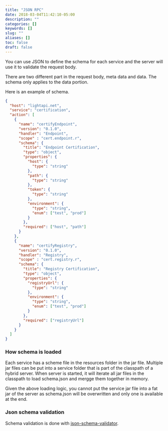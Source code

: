 ```yaml
---
title: "JSON RPC"
date: 2018-03-04T11:42:10-05:00
description: ""
categories: []
keywords: []
slug: ""
aliases: []
toc: false
draft: false
---
```


You can use JSON to define the schema for each service and the server will use it to validate
the request body. 

There are two different part in the request body, meta data and data. The schema only applies
to the data portion. 

Here is an example of schema. 

```json
{
  "host": "lightapi.net",
  "service": "certification",
  "action": [
    {
      "name": "certifyEndpoint",
      "version": "0.1.0",
      "handler": "Endpoint",
      "scope" : "cert.endpoint.r",
      "schema": {
        "title": "Endpoint Certification",
        "type": "object",
        "properties": {
          "host": {
            "type": "string"
          },
          "path": {
            "type": "string"
          },
          "token": {
            "type": "string"
          },
          "environment": {
            "type": "string", 
            "enum": ["test", "prod"]
          }
        },
        "required": ["host", "path"]
      }
    },
    {
      "name": "certifyRegistry",
      "version": "0.1.0",
      "handler": "Registry",
      "scope" : "cert.registry.r",
      "schema": {
        "title": "Registry Certification",
        "type": "object",
        "properties": {
          "registryUrl": {
            "type": "string"
          },
          "environment": {
            "type": "string",
            "enum": ["test", "prod"]
          }
        },
        "required": ["registryUrl"]
      }
    }
  ]
}

``` 

### How schema is loaded

Each service has a scheme file in the resources folder in the jar file. Multiple jar files
can be put into a service folder that is part of the classpath of a hybrid server. When server
is started, it will iterate all jar files in the classpath to load schema.json and mergge them
together in memory. 

Given the above loading logic, you cannot put the service jar file into a fat jar of the server
as schema.json will be overwritten and only one is available at the end. 

### Json schema validation

Schema validation is done with [json-schema-validator][].
 
 
[json-schema-validator]: https://github.com/networknt/json-schema-validator
 